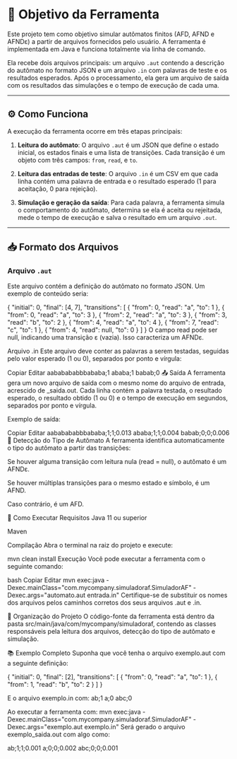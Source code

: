 # 🚩 Objetivo da Ferramenta

Este projeto tem como objetivo simular autômatos finitos (AFD, AFND e AFNDε) a partir de arquivos fornecidos pelo usuário. A ferramenta é implementada em Java e funciona totalmente via linha de comando.

Ela recebe dois arquivos principais: um arquivo `.aut` contendo a descrição do autômato no formato JSON e um arquivo `.in` com palavras de teste e os resultados esperados. Após o processamento, ela gera um arquivo de saída com os resultados das simulações e o tempo de execução de cada uma.

---

## ⚙️ Como Funciona

A execução da ferramenta ocorre em três etapas principais:

1. **Leitura do autômato**: O arquivo `.aut` é um JSON que define o estado inicial, os estados finais e uma lista de transições. Cada transição é um objeto com três campos: `from`, `read`, e `to`.

2. **Leitura das entradas de teste**: O arquivo `.in` é um CSV em que cada linha contém uma palavra de entrada e o resultado esperado (1 para aceitação, 0 para rejeição).

3. **Simulação e geração da saída**: Para cada palavra, a ferramenta simula o comportamento do autômato, determina se ela é aceita ou rejeitada, mede o tempo de execução e salva o resultado em um arquivo `.out`.

---

## 📥 Formato dos Arquivos

### Arquivo `.aut`

Este arquivo contém a definição do autômato no formato JSON. Um exemplo de conteúdo seria:

{
  "initial": 0,
  "final": [4, 7],
  "transitions": [
    { "from": 0, "read": "a", "to": 1 },
    { "from": 0, "read": "a", "to": 3 },
    { "from": 2, "read": "a", "to": 3 },
    { "from": 3, "read": "b", "to": 2 },
    { "from": 4, "read": "a", "to": 4 },
    { "from": 7, "read": "c", "to": 1 },
    { "from": 4, "read": null, "to": 0 }
  ]
}
O campo read pode ser null, indicando uma transição ε (vazia). Isso caracteriza um AFNDε.

Arquivo .in
Este arquivo deve conter as palavras a serem testadas, seguidas pelo valor esperado (1 ou 0), separados por ponto e vírgula:

Copiar
Editar
aababababbbababa;1
ababa;1
babab;0
📤 Saída
A ferramenta gera um novo arquivo de saída com o mesmo nome do arquivo de entrada, acrescido de _saida.out. Cada linha contém a palavra testada, o resultado esperado, o resultado obtido (1 ou 0) e o tempo de execução em segundos, separados por ponto e vírgula.

Exemplo de saída:

Copiar
Editar
aababababbbababa;1;1;0.013
ababa;1;1;0.004
babab;0;0;0.006
🧠 Detecção do Tipo de Autômato
A ferramenta identifica automaticamente o tipo do autômato a partir das transições:

Se houver alguma transição com leitura nula (read = null), o autômato é um AFNDε.

Se houver múltiplas transições para o mesmo estado e símbolo, é um AFND.

Caso contrário, é um AFD.

🚀 Como Executar
Requisitos
Java 11 ou superior

Maven

Compilação
Abra o terminal na raiz do projeto e execute:

mvn clean install
Execução
Você pode executar a ferramenta com o seguinte comando:

bash
Copiar
Editar
mvn exec:java -Dexec.mainClass="com.mycompany.simuladoraf.SimuladorAF" -Dexec.args="automato.aut entrada.in"
Certifique-se de substituir os nomes dos arquivos pelos caminhos corretos dos seus arquivos .aut e .in.

📁 Organização do Projeto
O código-fonte da ferramenta está dentro da pasta src/main/java/com/mycompany/simuladoraf, contendo as classes responsáveis pela leitura dos arquivos, detecção do tipo de autômato e simulação.

📚 Exemplo Completo
Suponha que você tenha o arquivo exemplo.aut com a seguinte definição:

{
  "initial": 0,
  "final": [2],
  "transitions": [
    { "from": 0, "read": "a", "to": 1 },
    { "from": 1, "read": "b", "to": 2 }
  ]
}

E o arquivo exemplo.in com:
ab;1
a;0
abc;0

Ao executar a ferramenta com: mvn exec:java -Dexec.mainClass="com.mycompany.simuladoraf.SimuladorAF" -Dexec.args="exemplo.aut exemplo.in"
Será gerado o arquivo exemplo_saida.out com algo como:

ab;1;1;0.001
a;0;0;0.002
abc;0;0;0.001
